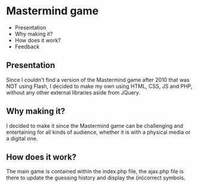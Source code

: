 # Mastermind game

- Presentation
- Why making it?
- How does it work?
- Feedback

## Presentation

Since I couldn't find a version of the Mastermind game after 2010 that was NOT using Flash, I decided to make my own using HTML, CSS, JS and PHP, without any other external libraries aside from JQuery.

## Why making it?

I decided to make it since the Mastermind game can be challenging and entertaining for all kinds of audience, whether it is with a physical media or a digital one.

## How does it work?

The main game is contained within the index.php file, the ajax.php file is there to update the guessing history and display the (in)correct symbols.